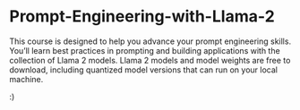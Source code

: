 # Prompt-Engineering-with-Llama-2
This course is designed to help you advance your prompt engineering skills. You’ll learn best practices in prompting and building applications with the collection of Llama 2 models.   Llama 2 models and model weights are free to download, including quantized model versions that can run on your local machine. 

:)
